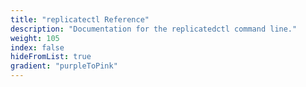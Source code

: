 ```yaml
---
title: "replicatectl Reference"
description: "Documentation for the replicatedctl command line."
weight: 105
index: false
hideFromList: true
gradient: "purpleToPink"
---
```

